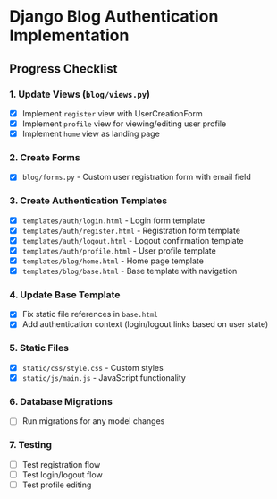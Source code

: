 # Django Blog Authentication Implementation

## Progress Checklist

### 1. Update Views (`blog/views.py`)
- [x] Implement `register` view with UserCreationForm
- [x] Implement `profile` view for viewing/editing user profile
- [x] Implement `home` view as landing page

### 2. Create Forms
- [x] `blog/forms.py` - Custom user registration form with email field

### 3. Create Authentication Templates
- [x] `templates/auth/login.html` - Login form template
- [x] `templates/auth/register.html` - Registration form template
- [x] `templates/auth/logout.html` - Logout confirmation template
- [x] `templates/auth/profile.html` - User profile template
- [x] `templates/blog/home.html` - Home page template
- [x] `templates/blog/base.html` - Base template with navigation

### 4. Update Base Template
- [x] Fix static file references in `base.html`
- [x] Add authentication context (login/logout links based on user state)

### 5. Static Files
- [x] `static/css/style.css` - Custom styles
- [x] `static/js/main.js` - JavaScript functionality

### 6. Database Migrations
- [ ] Run migrations for any model changes

### 7. Testing
- [ ] Test registration flow
- [ ] Test login/logout flow
- [ ] Test profile editing
